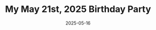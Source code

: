 ---
title: "My May 21st, 2025 Birthday Party"
date: 2025-05-16
pics: "I-1card,I-2cards,1-2exp,I-bthdtime,i-bthdtime2,i-gift,i-guitar,i-hands,I-hat,i-ok,i-sing,i-sing2,i-texie,"
photographer: "Floris & Jiang"
---